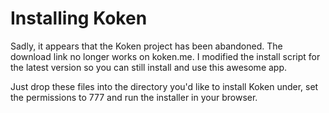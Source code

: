 # Installing Koken

Sadly, it appears that the Koken project has been abandoned. The download link no longer works on koken.me. I modified the install script for the latest version so you can still install and use this awesome app.

Just drop these files into the directory you'd like to install Koken under, set the permissions to 777 and run the installer in your browser.